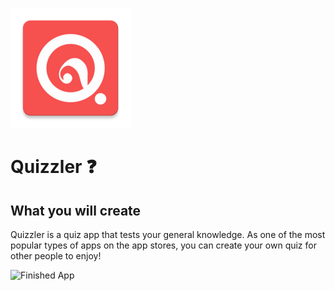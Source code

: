 ![App Brewery Banner](https://github.com/nabilgouri/Quiz_application/blob/main/android/app/src/main/res/mipmap-xxxhdpi/ic_launcher.png)


# Quizzler ❓




## What you will create

Quizzler is a quiz app that tests your general knowledge. As one of the most popular types of apps on the app stores, you can create your own quiz for other people to enjoy!

![Finished App](https://github.com/londonappbrewery/Images/blob/master/quizzler-demo.gif)

